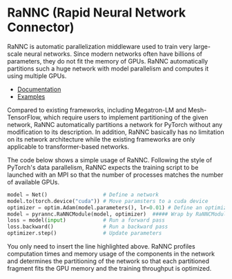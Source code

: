 # RaNNC (Rapid Neural Network Connector)

RaNNC is automatic parallelization middleware used to train very large-scale neural networks.
Since modern networks often have billions of parameters, they do not fit the memory of GPUs.
RaNNC automatically partitions such a huge network with model parallelism and computes it using multiple GPUs.

- [Documentation](https://nict-wisdom.github.io/rannc/)
- [Examples](https://github.com/nict-wisdom/rannc-examples/)

Compared to existing frameworks, including Megatron-LM and Mesh-TensorFlow,
which require users to implement partitioning of the given network, RaNNC automatically partitions
a network for PyTorch without any modification to its description.
In addition, RaNNC basically has no limitation on its network architecture while the existing frameworks are only applicable to transformer-based networks.

The code below shows a simple usage of RaNNC.
Following the style of PyTorch's data parallelism, RaNNC expects the training script to be launched with an MPI so that
the number of processes matches the number of available GPUs.

```python
model = Net()                  # Define a network
model.to(torch.device("cuda")) # Move paramsters to a cuda device
optimizer = optim.Adam(model.parameters(), lr=0.01) # Define an optimizer
model = pyrannc.RaNNCModule(model, optimizer)  ##### Wrap by RaNNCModule #####
loss = model(input)            # Run a forward pass
loss.backward()                # Run a backward pass
optimizer.step()               # Update parameters
```

You only need to insert the line highlighted above.
RaNNC profiles computation times and memory usage of the components in the network and
determines the partitioning of the network so that each partitioned fragment fits the GPU memory and the training throughput is optimized.

